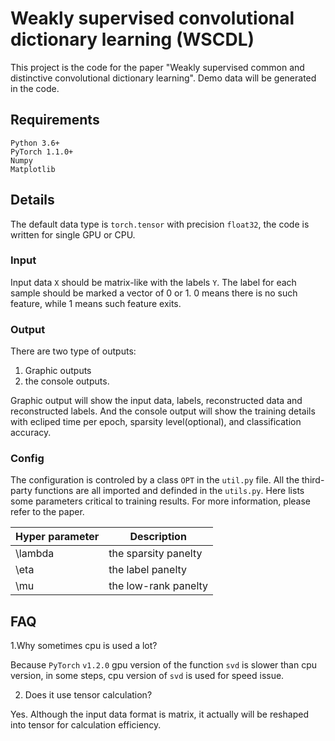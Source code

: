 # Weakly supervised convolutional dictionary learning (WSCDL)

This project is the code for the paper "Weakly supervised common and distinctive convolutional dictionary learning". Demo data will be generated in the code.
## Requirements
```
Python 3.6+
PyTorch 1.1.0+
Numpy
Matplotlib
```
## Details
The default data type is `torch.tensor` with precision `float32`, the code is written for single
GPU or CPU. 
### Input
Input data `X` should be matrix-like with the labels `Y`. The label for each sample should be marked a vector of 0 or 1. 0 means there is no such feature, while 1 means such feature exits.

### Output
There are two type of outputs: 
1. Graphic outputs
2. the console outputs. 

Graphic output will show the input data, labels, reconstructed data and reconstructed labels. 
And the console output will show the training details with ecliped time per epoch, sparsity level(optional), and classification accuracy.

### Config
The configuration is controled by a class `OPT` in the `util.py` file. All the third-party functions are all imported and definded in the `utils.py`.
Here lists some parameters critical to training results. For more information, please refer to the paper.

| Hyper parameter | Description |
| --------------- | ----------- |
| \lambda | the sparsity panelty |
| \eta | the label panelty |
| \mu | the low-rank panelty |

## FAQ
1.Why sometimes cpu is used a lot?

Because `PyTorch` `v1.2.0` gpu version of the function `svd` is slower than cpu version, in some steps, cpu version of `svd` is used for speed issue.

2. Does it use tensor calculation?

Yes. Although the input data format is matrix, it actually will be reshaped into tensor for calculation efficiency.

